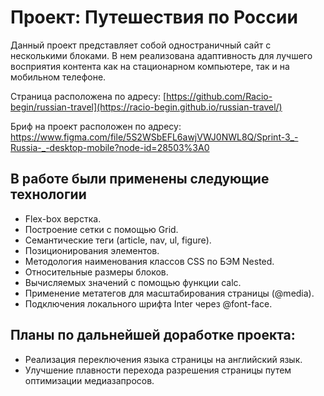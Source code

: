 # Проект: Путешествия по России


Данный проект представляет собой одностраничный сайт с несколькими блоками.
В нем реализована адаптивность для лучшего восприятия контента как на стационарном компьютере, так и на мобильном телефоне.

Страница расположена по адресу: [https://github.com/Racio-begin/russian-travel](https://racio-begin.github.io/russian-travel/)

Бриф на проект расположен по адресу: https://www.figma.com/file/5S2WSbEFL6awjVWJ0NWL8Q/Sprint-3_-Russia-_-desktop-mobile?node-id=28503%3A0

## В работе были применены следующие технологии

* Flex-box верстка.
* Построение сетки с помощью Grid.
* Семантические теги (article, nav, ul, figure).
* Позиционирования элементов.
* Методология наименования классов CSS по БЭМ Nested.
* Относительные размеры блоков.
* Вычисляемых значений с помощью функции calc.
* Применение метатегов для масштабирования страницы (@media).
* Подключения локального шрифта Inter через @font-face.

## Планы по дальнейшей доработке проекта:

* Реализация переключения языка страницы на английский язык.
* Улучшение плавности перехода разрешения страницы путем оптимизации медиазапросов.
